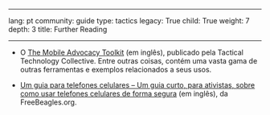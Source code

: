 

---

lang: pt
community: guide
type: tactics
legacy: True
child: True
weight: 7
depth: 3
title: Further Reading

---

* O [The Mobile Advocacy Toolkit](http://mobiles.tacticaltech.org) (em inglês), publicado pela Tactical Technology Collective. Entre outras coisas, contém uma vasta gama de outras ferramentas e exemplos relacionados a seus usos.

* [Um guia para telefones celulares – Um guia curto, para ativistas, sobre como usar telefones celulares de forma segura](http://www.freebeagles.org/articles/mobile_phones.html) (em inglês), da FreeBeagles.org.

